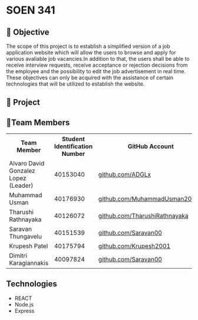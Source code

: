 # SOEN 341

## 🎯 Objective
The scope of this project is to establish a simplified version of a job application website which will allow the users to browse and apply for various avaliable job vacancies.In addition to that, the users shall be able to receive interview requests, receive acceptance or rejection decisions from the employee and the possibility to edit the job advertisement in real time. These objectives can only be acquired with the assistance of certain technologies that will be utilized to establish the website. 
## :blue_book: Project


## :busts_in_silhouette:Team Members
<table>
  <tr>
    <th>Team Member</th>
    <th>Student Identification Number</th>
    <th>GitHub Account</th>
  </tr>
  <tr>
    <td>Alvaro David Gonzalez Lopez (Leader)</td>
    <td>40153040</td>
    <td><a href="https://github.com/ADGLx" target="_blank">github.com/ADGLx</a></td>
 </tr>
 <tr>
    <td>Muhammad Usman</td>
    <td>40176930</td>
    <td><a href="https://github.com/MuhammadUsman20002" target="_blank">github.com/MuhammadUsman20002</a></td>
 </tr>
  <tr>
    <td>Tharushi Rathnayaka</td>
    <td>40126072</td>
    <td><a href="https://github.com/TharushiRathnayaka" target="_blank">github.com/TharushiRathnayaka</a></td>
  </tr>
  <tr>
    <td>Saravan Thungavelu</td>
    <td>40151539</td>
    <td><a href="https://github.com/Saravan00" target="_blank">github.com/Saravan00</a></td>
  </tr>
  <tr>
    <td>Krupesh Patel</td>
    <td>40175794</td>
    <td><a href="https://github.com/Krupesh2001" target="_blank">github.com/Krupesh2001</a></td>
  </tr>
  <tr>
    <td>Dimitri Karagiannakis</td>
    <td>40097824</td>
    <td><a href="https://github.com/Saravan00" target="_blank">github.com/Saravan00</a></td>
  </tr>
  <tr>
</table>

## Technologies
* REACT
* Node.js
* Express


